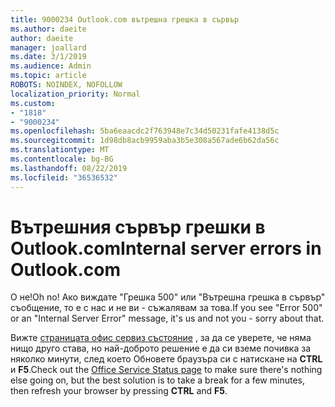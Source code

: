 ```yaml
---
title: 9000234 Outlook.com вътрешна грешка в сървър
ms.author: daeite
author: daeite
manager: joallard
ms.date: 3/1/2019
ms.audience: Admin
ms.topic: article
ROBOTS: NOINDEX, NOFOLLOW
localization_priority: Normal
ms.custom:
- "1818"
- "9000234"
ms.openlocfilehash: 5ba6eaacdc2f763948e7c34d50231fafe4138d5c
ms.sourcegitcommit: 1d98db8acb9959aba3b5e308a567ade6b62da56c
ms.translationtype: MT
ms.contentlocale: bg-BG
ms.lasthandoff: 08/22/2019
ms.locfileid: "36536532"
---
```

# <a name="internal-server-errors-in-outlookcom"></a><span data-ttu-id="091cc-102">Вътрешния сървър грешки в Outlook.com</span><span class="sxs-lookup"><span data-stu-id="091cc-102">Internal server errors in Outlook.com</span></span>

<span data-ttu-id="091cc-103">О не!</span><span class="sxs-lookup"><span data-stu-id="091cc-103">Oh no!</span></span> <span data-ttu-id="091cc-104">Ако виждате "Грешка 500" или "Вътрешна грешка в сървър" съобщение, то е с нас и не ви - съжалявам за това.</span><span class="sxs-lookup"><span data-stu-id="091cc-104">If you see "Error 500" or an "Internal Server Error" message, it's us and not you - sorry about that.</span></span>

<span data-ttu-id="091cc-105">Вижте [страницата офис сервиз състояние](https://portal.office.com/servicestatus) , за да се уверете, че няма нищо друго става, но най-доброто решение е да си вземе почивка за няколко минути, след което Обновете браузъра си с натискане на **CTRL** и **F5**.</span><span class="sxs-lookup"><span data-stu-id="091cc-105">Check out the [Office Service Status page](https://portal.office.com/servicestatus) to make sure there's nothing else going on, but the best solution is to take a break for a few minutes, then refresh your browser by pressing **CTRL** and **F5**.</span></span>